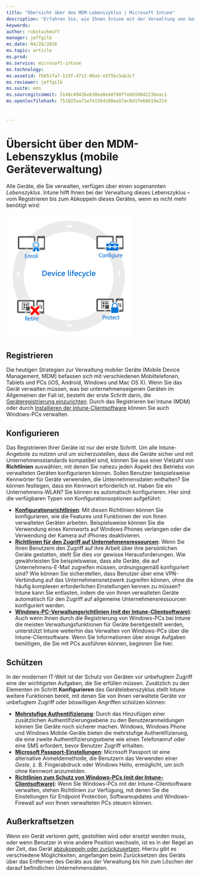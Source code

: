 ```yaml
---
title: "Übersicht über den MDM-Lebenszyklus | Microsoft Intune"
description: "Erfahren Sie, wie Ihnen Intune mit der Verwaltung von Geräten während ihres Lebenszyklus (vom Registrieren über das Konfigurieren bis zum letztendlichen Abkoppeln) behilflich sein kann."
keywords: 
author: robstackmsft
manager: jeffgilb
ms.date: 04/28/2016
ms.topic: article
ms.prod: 
ms.service: microsoft-intune
ms.technology: 
ms.assetid: f6051fa7-133f-4712-86a5-e5f5bc5ab3c7
ms.reviewer: jeffgilb
ms.suite: ems
ms.sourcegitcommit: 5140c4943be630ea8e48f80f7e6b590d223beac1
ms.openlocfilehash: 751025aa71ef41564100ea57ac0d1fe60619e214


---
```


# Übersicht über den MDM-Lebenszyklus (mobile Geräteverwaltung)

Alle Geräte, die Sie verwalten, verfügen über einen sogenannten *Lebenszyklus*. Intune hilft Ihnen bei der Verwaltung dieses Lebenszyklus – vom Registrieren bis zum Abkoppeln dieses Gerätes, wenn es nicht mehr benötigt wird:

![Der Gerätelebenszyklus](./media/device-lifecycle.png "the Intune device lifecycle")

## Registrieren
Die heutigen Strategien zur Verwaltung mobiler Geräte (Mobile Device Management, MDM) befassen sich mit verschiedenen Mobiltelefonen, Tablets und PCs (iOS, Android, Windows und Mac OS X). Wenn Sie das Gerät verwalten müssen, was bei unternehmenseigenen Geräten im Allgemeinen der Fall ist, besteht der erste Schritt darin, die [Geräteregistrierung einzurichten](enroll-devices-in-microsoft-intune.md). Durch das Registrieren bei Intune (MDM) oder durch [Installieren der Intune-Clientsoftware](manage-windows-pcs-with-microsoft-intune.md) können Sie auch Windows-PCs verwalten.

## Konfigurieren
Das Registrieren Ihrer Geräte ist nur der erste Schritt. Um alle Intune-Angebote zu nutzen und um sicherzustellen, dass die Geräte sicher und mit Unternehmensstandards kompatibel sind, können Sie aus einer Vielzahl von **Richtlinien** auswählen, mit denen Sie nahezu jeden Aspekt des Betriebs von verwalteten Geräten konfigurieren können. Sollen Benutzer beispielsweise Kennwörter für Geräte verwenden, die Unternehmensdaten enthalten? Sie können festlegen, dass ein Kennwort erforderlich ist. Haben Sie ein Unternehmens-WLAN? Sie können es automatisch konfigurieren. Hier sind die verfügbaren Typen von Konfigurationsoptionen aufgeführt:

- [**Konfigurationsrichtlinien**](manage-settings-and-features-on-your-devices-with-microsoft-intune-policies.md): Mit diesen Richtlinien können Sie konfigurieren, wie die Features und Funktionen der von Ihnen verwalteten Geräten arbeiten. Beispielsweise können Sie die Verwendung eines Kennworts auf Windows Phones verlangen oder die Verwendung der Kamera auf iPhones deaktivieren.
- [**Richtlinien für den Zugriff auf Unternehmensressourcen**](enable-access-to-company-resources-with-microsoft-intune.md): Wenn Sie Ihren Benutzern den Zugriff auf ihre Arbeit über ihre persönlichen Geräte gestatten, stellt Sie dies vor gewisse Herausforderungen. Wie gewährleisten Sie beispielsweise, dass alle Geräte, die auf Unternehmens-E-Mail zugreifen müssen, ordnungsgemäß konfiguriert sind? Wie können Sie sicherstellen, dass Benutzer über eine VPN-Verbindung auf das Unternehmensnetzwerk zugreifen können, ohne die häufig komplexen erforderlichen Einstellungen kennen zu müssen? Intune kann Sie entlasten, indem die von Ihnen verwalteten Geräte automatisch für den Zugriff auf allgemeine Unternehmensressourcen konfiguriert werden.
- [**Windows-PC-Verwaltungsrichtlinien (mit der Intune-Clientsoftware)**](common-windows-pc-management-tasks-with-the-microsoft-intune-computer-client.md): Auch wenn Ihnen durch die Registrierung von Windows-PCs bei Intune die meisten Verwaltungsfunktionen für Geräte bereitgestellt werden, unterstützt Intune weiterhin das Verwalten von Windows-PCs über die Intune-Clientsoftware. Wenn Sie Informationen über einige Aufgaben benötigen, die Sie mit PCs ausführen können, beginnen Sie hier.

## Schützen
In der modernen IT-Welt ist der Schutz von Geräten vor unbefugtem Zugriff eine der wichtigsten Aufgaben, die Sie erfüllen müssen. Zusätzlich zu den Elementen im Schritt **Konfigurieren** des Gerätelebenszyklus stellt Intune weitere Funktionen bereit, mit denen Sie von Ihnen verwaltete Geräte vor unbefugtem Zugriff oder böswilligen Angriffen schützen können:
- [**Mehrstufige Authentifizierung**](protect-windows-devices-with-multi-factor-authentication.md): Durch das Hinzufügen einer zusätzlichen Authentifizierungsebene zu den Benutzeranmeldungen können Sie Geräte noch sicherer machen. Windows, Windows Phone und Windows Mobile-Geräte bieten die mehrstufige Authentifizierung, die eine zweite Authentifizierungsebene wie einen Telefonanruf oder eine SMS erfordert, bevor Benutzer Zugriff erhalten.
- [**Microsoft Passport-Einstellungen**](control-microsoft-passport-settings-on-devices-with-microsoft-intune.md): Microsoft Passport ist eine alternative Anmeldemethode, die Benutzern das Verwenden einer *Geste*, z. B. Fingerabdruck oder Windows Hello, ermöglicht, um sich ohne Kennwort anzumelden.
- [**Richtlinien zum Schutz von Windows-PCs (mit der Intune-Clientsoftware)**](policies-to-protect-windows-pcs-in-microsoft-intune.md): Wenn Sie Windows-PCs mit der Intune-Clientsoftware verwalten, stehen Richtlinien zur Verfügung, mit denen Sie die Einstellungen für Endpoint Protection, Softwareupdates und Windows-Firewall auf von Ihnen verwalteten PCs steuern können.

## Außerkraftsetzen
Wenn ein Gerät verloren geht, gestohlen wird oder ersetzt werden muss, oder wenn Benutzer in eine andere Position wechseln, ist es in der Regel an der Zeit, das Gerät [abzukoppeln oder zurückzusetzen](use-remote-wipe-to-help-protect-data-using-microsoft-intune.md). Hierzu gibt es verschiedene Möglichkeiten, angefangen beim Zurücksetzen des Geräts über das Entfernen des Geräts aus der Verwaltung bis hin zum Löschen der darauf befindlichen Unternehmensdaten.



<!--HONumber=Jul16_HO2-->


